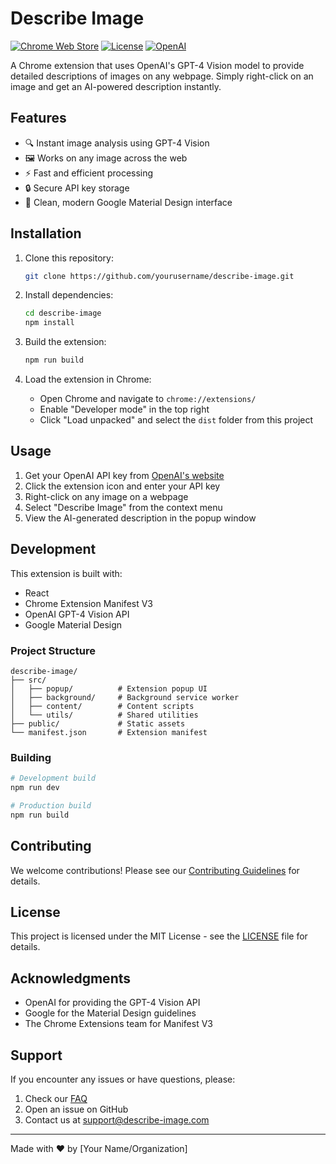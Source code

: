 # Describe Image

[![Chrome Web Store](https://img.shields.io/chrome-web-store/v/your-extension-id)](https://chrome.google.com/webstore/detail/your-extension-id)
[![License](https://img.shields.io/badge/license-MIT-blue.svg)](LICENSE)
[![OpenAI](https://img.shields.io/badge/OpenAI-GPT-4-412991)](https://openai.com)

A Chrome extension that uses OpenAI's GPT-4 Vision model to provide detailed descriptions of images on any webpage. Simply right-click on an image and get an AI-powered description instantly.

## Features

- 🔍 Instant image analysis using GPT-4 Vision
- 🖼️ Works on any image across the web
- ⚡ Fast and efficient processing
- 🔒 Secure API key storage
- 🎨 Clean, modern Google Material Design interface

## Installation

1. Clone this repository:

   ```bash
   git clone https://github.com/yourusername/describe-image.git
   ```

2. Install dependencies:

   ```bash
   cd describe-image
   npm install
   ```

3. Build the extension:

   ```bash
   npm run build
   ```

4. Load the extension in Chrome:
   - Open Chrome and navigate to `chrome://extensions/`
   - Enable "Developer mode" in the top right
   - Click "Load unpacked" and select the `dist` folder from this project

## Usage

1. Get your OpenAI API key from [OpenAI's website](https://platform.openai.com/api-keys)
2. Click the extension icon and enter your API key
3. Right-click on any image on a webpage
4. Select "Describe Image" from the context menu
5. View the AI-generated description in the popup window

## Development

This extension is built with:

- React
- Chrome Extension Manifest V3
- OpenAI GPT-4 Vision API
- Google Material Design

### Project Structure

```
describe-image/
├── src/
│   ├── popup/          # Extension popup UI
│   ├── background/     # Background service worker
│   ├── content/        # Content scripts
│   └── utils/          # Shared utilities
├── public/             # Static assets
└── manifest.json       # Extension manifest
```

### Building

```bash
# Development build
npm run dev

# Production build
npm run build
```

## Contributing

We welcome contributions! Please see our [Contributing Guidelines](CONTRIBUTING.md) for details.

## License

This project is licensed under the MIT License - see the [LICENSE](LICENSE) file for details.

## Acknowledgments

- OpenAI for providing the GPT-4 Vision API
- Google for the Material Design guidelines
- The Chrome Extensions team for Manifest V3

## Support

If you encounter any issues or have questions, please:

1. Check our [FAQ](FAQ.md)
2. Open an issue on GitHub
3. Contact us at support@describe-image.com

---

Made with ❤️ by [Your Name/Organization]
